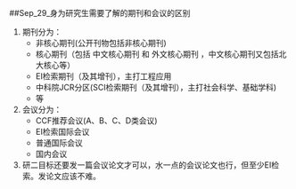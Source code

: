 ##Sep_29_身为研究生需要了解的期刊和会议的区别

1. 期刊分为：
	- 非核心期刊(公开刊物包括非核心期刊)
	- 核心期刊（包括 中文核心期刊 和 外文核心期刊 ，中文核心期刊又包括北大核心等）
	- EI检索期刊（及其增刊），主打工程应用
	- 中科院JCR分区(SCI检索期刊（及其增刊），主打社会科学、基础学科)
	- 等
2. 会议分为：
	- CCF推荐会议(A、B、C、D类会议)
	- EI检索国际会议
	- 普通国际会议
	- 国内会议
3. 研二目标还要发一篇会议论文才可以，水一点的会议论文也行，但至少EI检索。发论文应该不难。